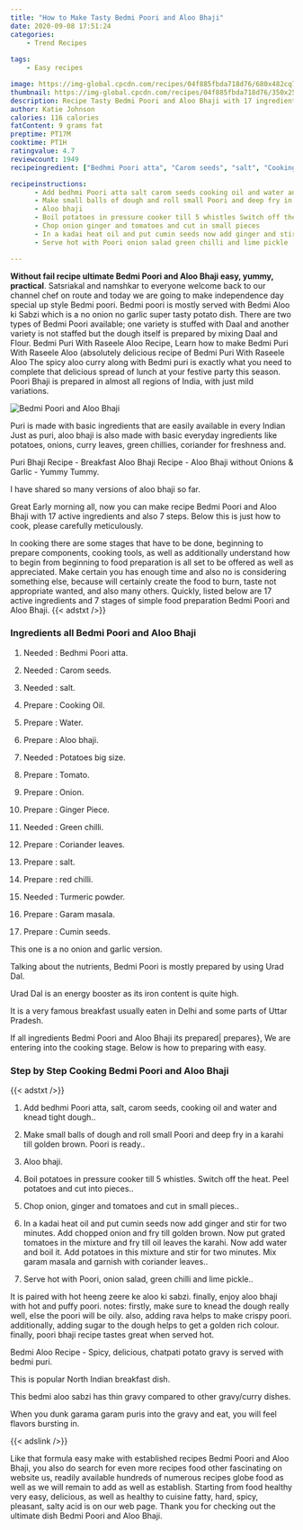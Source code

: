 ```yaml
---
title: "How to Make Tasty Bedmi Poori and Aloo Bhaji"
date: 2020-09-08 17:51:24
categories:
    - Trend Recipes
    
tags:
    - Easy recipes

image: https://img-global.cpcdn.com/recipes/04f885fbda718d76/680x482cq70/bedmi-poori-and-aloo-bhaji-recipe-main-photo.jpg
thumbnail: https://img-global.cpcdn.com/recipes/04f885fbda718d76/350x250cq70/bedmi-poori-and-aloo-bhaji-recipe-main-photo.jpg
description: Recipe Tasty Bedmi Poori and Aloo Bhaji with 17 ingredients and 7 stages of easy cooking.
author: Katie Johnson
calories: 116 calories
fatContent: 9 grams fat
preptime: PT17M
cooktime: PT1H
ratingvalue: 4.7
reviewcount: 1949
recipeingredient: ["Bedhmi Poori atta", "Carom seeds", "salt", "Cooking Oil", "Water", "Aloo bhaji", "Potatoes big size", "Tomato", "Onion", "Ginger Piece", "Green chilli", "Coriander leaves", "salt", "red chilli", "Turmeric powder", "Garam masala", "Cumin seeds"]

recipeinstructions: 
      - Add bedhmi Poori atta salt carom seeds cooking oil and water and knead tight dough 
      - Make small balls of dough and roll small Poori and deep fry in a karahi till golden brown Poori is ready 
      - Aloo bhaji 
      - Boil potatoes in pressure cooker till 5 whistles Switch off the heat Peel potatoes and cut into pieces 
      - Chop onion ginger and tomatoes and cut in small pieces 
      - In a kadai heat oil and put cumin seeds now add ginger and stir for two minutes Add chopped onion and fry till golden brown Now put grated tomatoes in the mixture and fry till oil leaves the karahi Now add water and boil it Add potatoes in this mixture and stir for two minutes Mix garam masala and garnish with coriander leaves 
      - Serve hot with Poori onion salad green chilli and lime pickle

---
```




**Without fail recipe ultimate Bedmi Poori and Aloo Bhaji easy, yummy, practical**. Satsriakal and namshkar to everyone welcome back to our channel chef on route and today we are going to make independence day special up style Bedmi poori. Bedmi poori is mostly served with Bedmi Aloo ki Sabzi which is a no onion no garlic super tasty potato dish. There are two types of Bedmi Poori available; one variety is stuffed with Daal and another variety is not staffed but the dough itself is prepared by mixing Daal and Flour. Bedmi Puri With Raseele Aloo Recipe, Learn how to make Bedmi Puri With Raseele Aloo (absolutely delicious recipe of Bedmi Puri With Raseele Aloo The spicy aloo curry along with Bedmi puri is exactly what you need to complete that delicious spread of lunch at your festive party this season. Poori Bhaji is prepared in almost all regions of India, with just mild variations.


![Bedmi Poori and Aloo Bhaji](https://img-global.cpcdn.com/recipes/04f885fbda718d76/680x482cq70/bedmi-poori-and-aloo-bhaji-recipe-main-photo.jpg "Bedmi Poori and Aloo Bhaji")



Puri is made with basic ingredients that are easily available in every Indian Just as puri, aloo bhaji is also made with basic everyday ingredients like potatoes, onions, curry leaves, green chillies, coriander for freshness and.

Puri Bhaji Recipe - Breakfast Aloo Bhaji Recipe - Aloo Bhaji without Onions &amp; Garlic - Yummy Tummy.

I have shared so many versions of aloo bhaji so far.


Great Early morning all, now you can make recipe Bedmi Poori and Aloo Bhaji with 17 active ingredients and also 7 steps. Below this is just how to cook, please carefully meticulously.

In cooking there are some stages that have to be done, beginning to prepare components, cooking tools, as well as additionally understand how to begin from beginning to food preparation is all set to be offered as well as appreciated. Make certain you has enough time and also no is considering something else, because will certainly create the food to burn, taste not appropriate wanted, and also many others. Quickly, listed below are 17 active ingredients and 7 stages of simple food preparation Bedmi Poori and Aloo Bhaji.
{{< adstxt />}}

### Ingredients all Bedmi Poori and Aloo Bhaji


1. Needed  : Bedhmi Poori atta.

1. Needed  : Carom seeds.

1. Needed  : salt.

1. Prepare  : Cooking Oil.

1. Prepare  : Water.

1. Prepare  : Aloo bhaji.

1. Needed  : Potatoes big size.

1. Prepare  : Tomato.

1. Prepare  : Onion.

1. Prepare  : Ginger Piece.

1. Needed  : Green chilli.

1. Prepare  : Coriander leaves.

1. Prepare  : salt.

1. Prepare  : red chilli.

1. Needed  : Turmeric powder.

1. Prepare  : Garam masala.

1. Prepare  : Cumin seeds.


This one is a no onion and garlic version.

Talking about the nutrients, Bedmi Poori is mostly prepared by using Urad Dal.

Urad Dal is an energy booster as its iron content is quite high.

It is a very famous breakfast usually eaten in Delhi and some parts of Uttar Pradesh.


If all ingredients Bedmi Poori and Aloo Bhaji its prepared| prepares}, We are entering into the cooking stage. Below is how to preparing with easy.

### Step by Step Cooking Bedmi Poori and Aloo Bhaji

{{< adstxt />}}


1. Add bedhmi Poori atta, salt, carom seeds, cooking oil and water and knead tight dough..



1. Make small balls of dough and roll small Poori and deep fry in a karahi till golden brown. Poori is ready..



1. Aloo bhaji.



1. Boil potatoes in pressure cooker till 5 whistles. Switch off the heat. Peel potatoes and cut into pieces..



1. Chop onion, ginger and tomatoes and cut in small pieces..



1. In a kadai heat oil and put cumin seeds now add ginger and stir for two minutes. Add chopped onion and fry till golden brown. Now put grated tomatoes in the mixture and fry till oil leaves the karahi. Now add water and boil it. Add potatoes in this mixture and stir for two minutes. Mix garam masala and garnish with coriander leaves..



1. Serve hot with Poori, onion salad, green chilli and lime pickle..




It is paired with hot heeng zeere ke aloo ki sabzi. finally, enjoy aloo bhaji with hot and puffy poori. notes: firstly, make sure to knead the dough really well, else the poori will be oily. also, adding rava helps to make crispy poori. additionally, adding sugar to the dough helps to get a golden rich colour. finally, poori bhaji recipe tastes great when served hot.

Bedmi Aloo Recipe - Spicy, delicious, chatpati potato gravy is served with bedmi puri.

This is popular North Indian breakfast dish.

This bedmi aloo sabzi has thin gravy compared to other gravy/curry dishes.

When you dunk garama garam puris into the gravy and eat, you will feel flavors bursting in.


{{< adslink />}}

Like that formula easy make with established recipes Bedmi Poori and Aloo Bhaji, you also do search for even more recipes food other fascinating on website us, readily available hundreds of numerous recipes globe food as well as we will remain to add as well as establish. Starting from food healthy very easy, delicious, as well as healthy to cuisine fatty, hard, spicy, pleasant, salty acid is on our web page. Thank you for checking out the ultimate dish Bedmi Poori and Aloo Bhaji.
